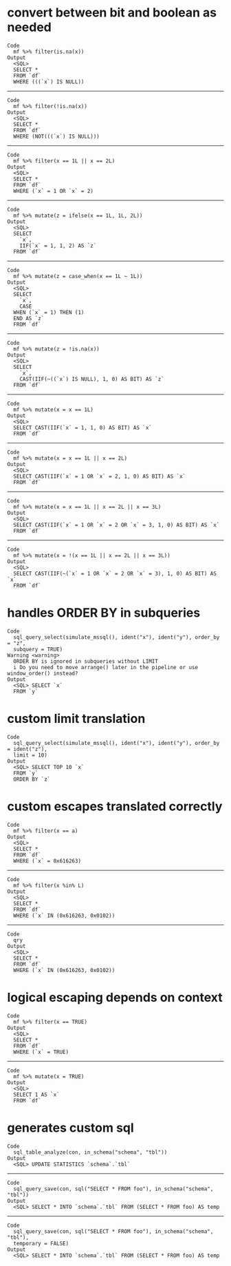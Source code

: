 # convert between bit and boolean as needed

    Code
      mf %>% filter(is.na(x))
    Output
      <SQL>
      SELECT *
      FROM `df`
      WHERE (((`x`) IS NULL))

---

    Code
      mf %>% filter(!is.na(x))
    Output
      <SQL>
      SELECT *
      FROM `df`
      WHERE (NOT(((`x`) IS NULL)))

---

    Code
      mf %>% filter(x == 1L || x == 2L)
    Output
      <SQL>
      SELECT *
      FROM `df`
      WHERE (`x` = 1 OR `x` = 2)

---

    Code
      mf %>% mutate(z = ifelse(x == 1L, 1L, 2L))
    Output
      <SQL>
      SELECT
        `x`,
        IIF(`x` = 1, 1, 2) AS `z`
      FROM `df`

---

    Code
      mf %>% mutate(z = case_when(x == 1L ~ 1L))
    Output
      <SQL>
      SELECT
        `x`,
        CASE
      WHEN (`x` = 1) THEN (1)
      END AS `z`
      FROM `df`

---

    Code
      mf %>% mutate(z = !is.na(x))
    Output
      <SQL>
      SELECT
        `x`,
        CAST(IIF(~((`x`) IS NULL), 1, 0) AS BIT) AS `z`
      FROM `df`

---

    Code
      mf %>% mutate(x = x == 1L)
    Output
      <SQL>
      SELECT CAST(IIF(`x` = 1, 1, 0) AS BIT) AS `x`
      FROM `df`

---

    Code
      mf %>% mutate(x = x == 1L || x == 2L)
    Output
      <SQL>
      SELECT CAST(IIF(`x` = 1 OR `x` = 2, 1, 0) AS BIT) AS `x`
      FROM `df`

---

    Code
      mf %>% mutate(x = x == 1L || x == 2L || x == 3L)
    Output
      <SQL>
      SELECT CAST(IIF(`x` = 1 OR `x` = 2 OR `x` = 3, 1, 0) AS BIT) AS `x`
      FROM `df`

---

    Code
      mf %>% mutate(x = !(x == 1L || x == 2L || x == 3L))
    Output
      <SQL>
      SELECT CAST(IIF(~(`x` = 1 OR `x` = 2 OR `x` = 3), 1, 0) AS BIT) AS `x`
      FROM `df`

# handles ORDER BY in subqueries

    Code
      sql_query_select(simulate_mssql(), ident("x"), ident("y"), order_by = "z",
      subquery = TRUE)
    Warning <warning>
      ORDER BY is ignored in subqueries without LIMIT
      i Do you need to move arrange() later in the pipeline or use window_order() instead?
    Output
      <SQL> SELECT `x`
      FROM `y`

# custom limit translation

    Code
      sql_query_select(simulate_mssql(), ident("x"), ident("y"), order_by = ident("z"),
      limit = 10)
    Output
      <SQL> SELECT TOP 10 `x`
      FROM `y`
      ORDER BY `z`

# custom escapes translated correctly

    Code
      mf %>% filter(x == a)
    Output
      <SQL>
      SELECT *
      FROM `df`
      WHERE (`x` = 0x616263)

---

    Code
      mf %>% filter(x %in% L)
    Output
      <SQL>
      SELECT *
      FROM `df`
      WHERE (`x` IN (0x616263, 0x0102))

---

    Code
      qry
    Output
      <SQL>
      SELECT *
      FROM `df`
      WHERE (`x` IN (0x616263, 0x0102))

# logical escaping depends on context

    Code
      mf %>% filter(x == TRUE)
    Output
      <SQL>
      SELECT *
      FROM `df`
      WHERE (`x` = TRUE)

---

    Code
      mf %>% mutate(x = TRUE)
    Output
      <SQL>
      SELECT 1 AS `x`
      FROM `df`

# generates custom sql

    Code
      sql_table_analyze(con, in_schema("schema", "tbl"))
    Output
      <SQL> UPDATE STATISTICS `schema`.`tbl`

---

    Code
      sql_query_save(con, sql("SELECT * FROM foo"), in_schema("schema", "tbl"))
    Output
      <SQL> SELECT * INTO `schema`.`tbl` FROM (SELECT * FROM foo) AS temp

---

    Code
      sql_query_save(con, sql("SELECT * FROM foo"), in_schema("schema", "tbl"),
      temporary = FALSE)
    Output
      <SQL> SELECT * INTO `schema`.`tbl` FROM (SELECT * FROM foo) AS temp


